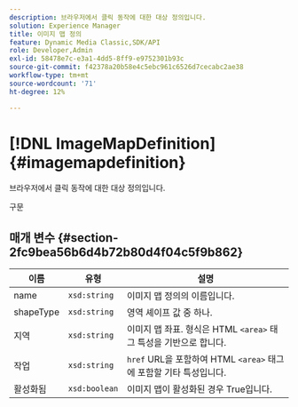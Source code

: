 ```yaml
---
description: 브라우저에서 클릭 동작에 대한 대상 정의입니다.
solution: Experience Manager
title: 이미지 맵 정의
feature: Dynamic Media Classic,SDK/API
role: Developer,Admin
exl-id: 58478e7c-e3a1-4dd5-8ff9-e9752301b93c
source-git-commit: f42378a20b58e4c5ebc961c6526d7cecabc2ae38
workflow-type: tm+mt
source-wordcount: '71'
ht-degree: 12%

---
```


# [!DNL ImageMapDefinition]{#imagemapdefinition}

브라우저에서 클릭 동작에 대한 대상 정의입니다.

구문

## 매개 변수 {#section-2fc9bea56b6d4b72b80d4f04c5f9b862}

| 이름 | 유형 | 설명 |
|---|---|---|
| name | `xsd:string` | 이미지 맵 정의의 이름입니다. |
| shapeType | `xsd:string` | 영역 셰이프 값 중 하나. |
| 지역 | `xsd:string` | 이미지 맵 좌표. 형식은 HTML `<area>` 태그 특성을 기반으로 합니다. |
| 작업  | `xsd:string` | `href` URL을 포함하여 HTML `<area>` 태그에 포함할 기타 특성입니다. |
| 활성화됨 | `xsd:boolean` | 이미지 맵이 활성화된 경우 True입니다. |
